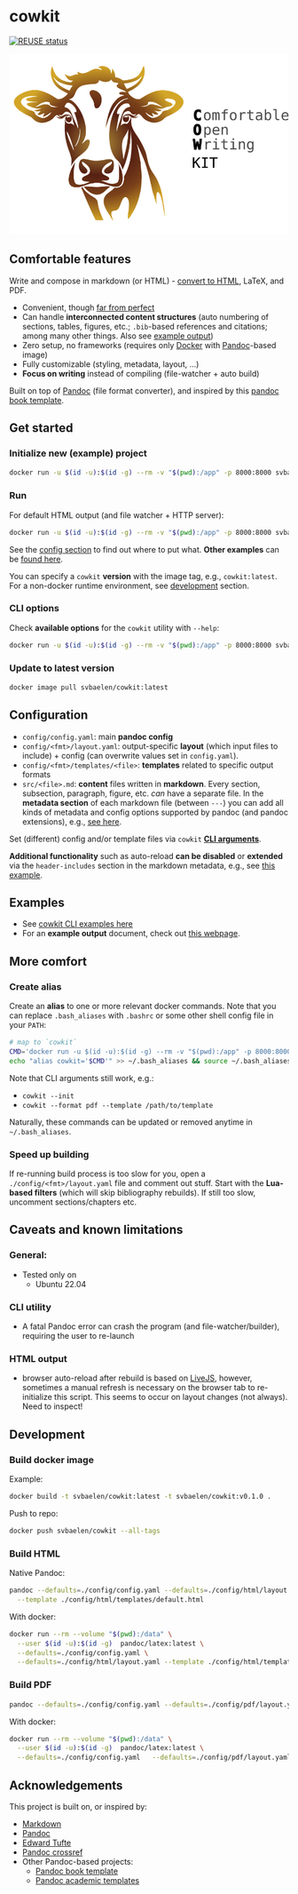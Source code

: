 <!--
SPDX-FileCopyrightText: 2024 Senne Van Baelen

SPDX-License-Identifier: Apache-2.0
-->

# cowkit

[![REUSE
status](https://api.reuse.software/badge/github.com/svbaelen/cowkit)](https://api.reuse.software/info/github.com/svbaelen/cowkit)

![cowkit](./assets/img/cowkit_logo.svg)

## Comfortable features

Write and compose in markdown (or HTML) - [convert to HTML](https://svbaelen.github.io/cowkit/), LaTeX, and PDF.

- Convenient, though [far from perfect](#caveats-and-known-limitations)
- Can handle **interconnected content structures** (auto numbering of sections, tables, figures, etc.; `.bib`-based references and citations;
  among many other things. Also see [example output](https://svbaelen.github.io/cowkit/))
- Zero setup, no frameworks (requires only [Docker](https://docs.docker.com/engine/install/) with [Pandoc](https://pandoc.org/)-based image)
- Fully customizable (styling, metadata, layout, ...)
- <b>Focus on writing</b> instead of compiling (file-watcher + auto build)

Built on top of [Pandoc](https://pandoc.org/) (file format converter), and inspired by this [pandoc book template](https://github.com/wikiti/pandoc-book-template).

## Get started

### Initialize new (example) project

```sh
docker run -u $(id -u):$(id -g) --rm -v "$(pwd):/app" -p 8000:8000 svbaelen/cowkit --init
```

### Run

For default HTML output (and file watcher + HTTP server):

```sh
docker run -u $(id -u):$(id -g) --rm -v "$(pwd):/app" -p 8000:8000 svbaelen/cowkit
```

See the [config section](#configuration) to find out where to put what.
<b>Other examples</b> can be [found here](./examples/examples_cli.md).

You can specify a `cowkit` <b>version</b> with the image tag, e.g., `cowkit:latest`.  For a non-docker runtime environment, see [development](#development)
section.

### CLI options

Check <b>available options</b> for the `cowkit` utility with `--help`:

```sh
docker run -u $(id -u):$(id -g) --rm -v "$(pwd):/app" -p 8000:8000 svbaelen/cowkit --help
```

### Update to latest version

```sh
docker image pull svbaelen/cowkit:latest
```

## Configuration

- `config/config.yaml`: main <b>pandoc config</b>
- `config/<fmt>/layout.yaml`: output-specific <b>layout</b> (which input files to include) + config (can overwrite values set in `config.yaml`).
- `config/<fmt>/templates/<file>`: <b>templates</b> related to specific output formats
- `src/<file>.md`: <b>content</b> files written in **markdown**. Every section, subsection, paragraph, figure, etc. *can*
  have a separate file. In the <b>metadata section</b> of each markdown file (between `---`) you can add all kinds of metadata and config options supported
  by pandoc (and pandoc extensions), e.g., [see here](https://github.com/svbaelen/cowkit/blob/main/src/_base.md?plain=1#L3).

Set (different) config and/or template files via `cowkit` <b>[CLI arguments](#cli-options)</b>.

<b>Additional functionality</b> such as auto-reload <b>can be disabled</b> or <b>extended</b> via the `header-includes` section in the markdown metadata, e.g., see [this example](https://github.com/svbaelen/cowkit/blob/main/src/_base.md?plain=1#L60).

## Examples

- See [cowkit CLI examples here](./examples/examples_cli.md)
- For an <b>example output</b> document, check out [this webpage](https://svbaelen.github.io/cowkit/).

## More comfort

### Create alias

Create an <b>alias</b> to one or more relevant docker commands. Note that you can replace `.bash_aliases` with `.bashrc` or some other shell config file in your `PATH`:

```sh
# map to `cowkit`
CMD='docker run -u $(id -u):$(id -g) --rm -v "$(pwd):/app" -p 8000:8000 svbaelen/cowkit'
echo "alias cowkit='$CMD'" >> ~/.bash_aliases && source ~/.bash_aliases
```

Note that CLI arguments still work, e.g.:
 - `cowkit --init`
 - `cowkit --format pdf --template /path/to/template`

Naturally, these commands can be updated or removed anytime in `~/.bash_aliases`.

### Speed up building

If re-running build process is too slow for you, open a `./config/<fmt>/layout.yaml` file and comment out stuff. Start with the <b>Lua-based
filters</b> (which will skip bibliography rebuilds). If still too slow, uncomment sections/chapters etc.

## Caveats and known limitations

### General:

- Tested only on
  - Ubuntu 22.04

### CLI utility

- A fatal Pandoc error can crash the program (and file-watcher/builder), requiring the user to re-launch

### HTML output

- browser auto-reload after rebuild is based on [LiveJS](https://livejs.com/), however, sometimes a manual refresh is necessary on the browser tab
  to re-initialize this script. This seems to occur on layout changes (not always). Need to inspect!

## Development

### Build docker image

Example:

```sh
docker build -t svbaelen/cowkit:latest -t svbaelen/cowkit:v0.1.0 .
```

Push to repo:

```sh
docker push svbaelen/cowkit --all-tags
```

### Build HTML

Native Pandoc:

```sh
pandoc --defaults=./config/config.yaml --defaults=./config/html/layout.yaml \
  --template ./config/html/templates/default.html
```

With docker:

```sh
docker run --rm --volume "$(pwd):/data" \
  --user $(id -u):$(id -g)  pandoc/latex:latest \
  --defaults=./config/config.yaml \
  --defaults=./config/html/layout.yaml --template ./config/html/templates/default.html
```

### Build PDF

```sh
pandoc --defaults=./config/config.yaml --defaults=./config/pdf/layout.yaml
```

With docker:

```sh
docker run --rm --volume "$(pwd):/data" \
  --user $(id -u):$(id -g)  pandoc/latex:latest \
  --defaults=./config/config.yaml   --defaults=./config/pdf/layout.yaml
```
## Acknowledgements

This project is built on, or inspired by:

- [Markdown](https://en.wikipedia.org/wiki/Markdown)
- [Pandoc](https://github.com/jgm/pandoc)
- [Edward Tufte](https://github.com/edwardtufte/tufte-css)
- [Pandoc crossref](https://github.com/lierdakil/pandoc-crossref)
- Other Pandoc-based projects:
    - [Pandoc book template](https://github.com/wikiti/pandoc-book-template)
    - [Pandoc academic templates](https://github.com/maehr/academic-pandoc-template)
